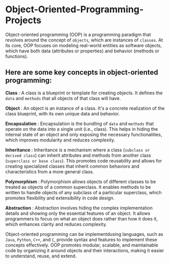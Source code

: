 # Object-Oriented-Programming-Projects
Object-oriented programming (OOP) is a programming paradigm that revolves around the concept of `objects`, which are instances of `classes`. At its core, OOP focuses on modeling real-world entities as software objects, which have both data (attributes or properties) and behavior (methods or functions).

## Here are some key concepts in object-oriented programming:

**Class**  :   A class is a blueprint or template for creating objects. It defines the `data` and `methods`  that all objects of that class will have.


**Object** : An object is an instance of a class. It's a concrete realization of the class blueprint, with its own unique data and behavior.

**Encapsulation** : Encapsulation is the bundling of `data` and `methods`  that operate on the data into a single unit (i.e., class). This helps in hiding the internal state of an object and only exposing the necessary functionalities, which improves modularity and reduces complexity.

**Inheritance** : Inheritance is a mechanism where a class (`subclass or derived class`) can inherit attributes and methods from another class (`superclass or base class`). This promotes code reusability and allows for creating specialized classes that inherit common behaviors and characteristics from a more general class.

**Polymorphism** : Polymorphism allows objects of different classes to be treated as objects of a common superclass. It enables methods to be written to handle objects of any subclass of a particular superclass, which promotes flexibility and extensibility in code design.

**Abstraction** : Abstraction involves hiding the complex implementation details and showing only the essential features of an object. It allows programmers to focus on what an object does rather than how it does it, which enhances clarity and reduces complexity.

Object-oriented programming can be implementdusing languages, such as `Java`, `Python`, `C++`, and `C`, provide syntax and features to implement these concepts effectively. OOP promotes modular, scalable, and maintainable code by organizing it around objects and their interactions, making it easier to understand, reuse, and extend.





